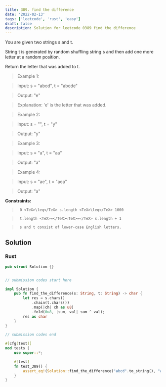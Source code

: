 ```yaml
---
title: 389. find the difference
date: '2022-02-13'
tags: ['leetcode', 'rust', 'easy']
draft: false
description: Solution for leetcode 0389 find the difference
---
```


 

  You are given two strings s and t.

  String t is generated by random shuffling string s and then add one more letter at a random position.

  Return the letter that was added to t.

   

 >   Example 1:

  

 >   Input: s <TeX>=</TeX> "abcd", t <TeX>=</TeX> "abcde"

 >   Output: "e"

 >   Explanation: 'e' is the letter that was added.

  

 >   Example 2:

  

 >   Input: s <TeX>=</TeX> "", t <TeX>=</TeX> "y"

 >   Output: "y"

  

 >   Example 3:

  

 >   Input: s <TeX>=</TeX> "a", t <TeX>=</TeX> "aa"

 >   Output: "a"

  

 >   Example 4:

  

 >   Input: s <TeX>=</TeX> "ae", t <TeX>=</TeX> "aea"

 >   Output: "a"

  

   

  **Constraints:**

  

 >   	0 <TeX>\leq</TeX> s.length <TeX>\leq</TeX> 1000

 >   	t.length <TeX>=</TeX><TeX>=</TeX> s.length + 1

 >   	s and t consist of lower-case English letters.


## Solution
### Rust
```rust
pub struct Solution {}


// submission codes start here

impl Solution {
    pub fn find_the_difference(s: String, t: String) -> char {
        let res = s.chars()
            .chain(t.chars())
            .map(|ch| ch as u8)
            .fold(0u8, |sum, val| sum ^ val);
        res as char
    }
}

// submission codes end

#[cfg(test)]
mod tests {
    use super::*;

    #[test]
    fn test_389() {
        assert_eq!(Solution::find_the_difference("abcd".to_string(), "abcde".to_string()), 'e');
    }
}

```
